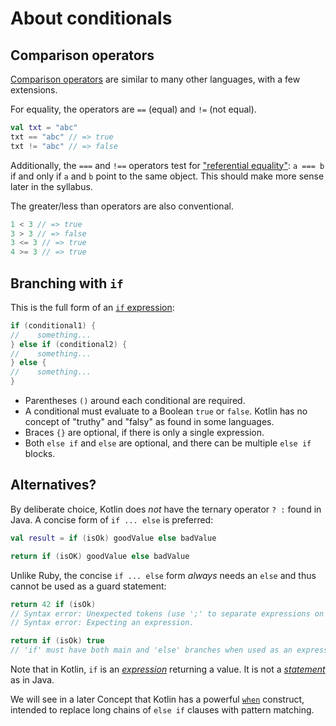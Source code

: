 # About conditionals

## Comparison operators

[Comparison operators][operators] are similar to many other languages, with a few extensions.

For equality, the operators are `==` (equal) and `!=` (not equal).

```Kotlin
val txt = "abc"
txt == "abc" // => true
txt != "abc" // => false
```

Additionally, the `===` and `!==` operators test for ["referential equality"][referential-equality]:
`a === b` if and only if `a` and `b` point to the same object.
This should make more sense later in the syllabus.

The greater/less than operators are also conventional.

```Kotlin
1 < 3 // => true
3 > 3 // => false
3 <= 3 // => true
4 >= 3 // => true
```

## Branching with `if`

This is the full form of an [`if` expression][if-else]:

```Kotlin
if (conditional1) {
//    something...
} else if (conditional2) {
//    something...
} else {
//    something...
}
```

- Parentheses `()` around each conditional are required.
- A conditional must evaluate to a Boolean `true` or `false`.
  Kotlin has no concept of "truthy" and "falsy" as found in some languages.
- Braces `{}` are optional, if there is only a single expression.
- Both `else if` and `else` are optional, and there can be multiple `else if` blocks.


## Alternatives?

By deliberate choice, Kotlin does _not_ have the ternary operator `? :` found in Java.
A concise form of `if ... else` is preferred:

```Kotlin
val result = if (isOk) goodValue else badValue

return if (isOK) goodValue else badValue
```

Unlike Ruby, the concise `if ... else` form *always* needs an `else` and thus cannot be used as a guard statement:

```kotlin
return 42 if (isOk)
// Syntax error: Unexpected tokens (use ';' to separate expressions on the same line).
// Syntax error: Expecting an expression.

return if (isOk) true
// 'if' must have both main and 'else' branches when used as an expression.
```

Note that in Kotlin, `if` is an [_expression_][expression] returning a value.
It is not a [_statement_][statement] as in Java.

We will see in a later Concept that Kotlin has a powerful [`when`][when] construct, intended to replace long chains of `else if` clauses with pattern matching.


[operators]: https://kotlinlang.org/docs/keyword-reference.html#operators-and-special-symbols
[referential-equality]: https://kotlinlang.org/docs/equality.html#floating-point-numbers-equality
[if-else]: https://kotlinlang.org/docs/control-flow.html#if-expression
[when]: https://kotlinlang.org/docs/control-flow.html#when-expressions-and-statements
[expression]: https://en.wikipedia.org/wiki/Expression_(computer_science)
[statement]: https://en.wikipedia.org/wiki/Statement_(computer_science)

